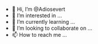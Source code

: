 - 👋 Hi, I’m @Adiosevert
- 👀 I’m interested in ...
- 🌱 I’m currently learning ...
- 💞️ I’m looking to collaborate on ...
- 📫 How to reach me ...

<!---
Adiosevert/Adiosevert is a ✨ special ✨ repository because its `README.md` (this file) appears on your GitHub profile.
You can click the Preview link to take a look at your changes.
--->
